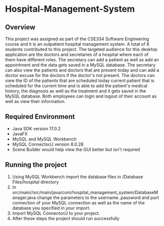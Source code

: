 # Hospital-Management-System

## Overview
This project was assigned as part of the CSE334 Software Engineering course and it is an outpatient hospital management system. A total of 8 students contributed to
this project. The targeted audience for this desktop application are the doctors and secretaries of a hospital where each of them have different roles. The secretary can 
add a patient as well as add an appointment and the data gets saved in a MySQL database. The secretary can also view the patients and doctors that are present today and
can add a doctor excuse for the doctors if the doctor's not present. The doctors can view the ID of the patients that are scheduled today current patient that is
scheduled for the current time and is able to add the patient's medical history, the diagnosis as well as the treatment and it gets saved in the MySQL database. 
Both employees can login and logout of their account as well as view their information.

## Required Environment
- Java SDK version 17.0.2
- JavaFX
- MySQL and MySQL Workbench
- MySQL Connector/J version 8.0.28
- Scene Builder would help view the GUI better but isn't required

## Running the project
1. Using MySQL Workbench import the database files in /Database Files/hospital directory
2. In src/main//src/main/java/com/hospital_management_system/DatabaseManager.java change the parameters to the username ,password and port connection of your MySQL
connection as well as the name of the database you specified in your import.
3. Import MySQL Connector/J to your project.
4. After these steps the project should run successfully
